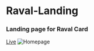 # Raval-Landing

### Landing page for Raval Card

[Live](https://laughing-leavitt-828984.netlify.com)
![Homepage](./.img/RL.png)
